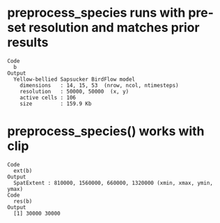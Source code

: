 # preprocess_species runs with pre-set resolution and matches prior results

    Code
      b
    Output
      Yellow-bellied Sapsucker BirdFlow model
        dimensions   : 14, 15, 53  (nrow, ncol, ntimesteps)
        resolution   : 50000, 50000  (x, y)
        active cells : 106
        size         : 159.9 Kb

# preprocess_species() works with clip

    Code
      ext(b)
    Output
      SpatExtent : 810000, 1560000, 660000, 1320000 (xmin, xmax, ymin, ymax)
    Code
      res(b)
    Output
      [1] 30000 30000

